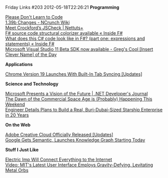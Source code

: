 Friday Links #203
2012-05-18T22:26:21
**Programming**

[Please Don't Learn to Code](http://www.codinghorror.com/blog/2012/05/please-dont-learn-to-code.html)   
[1.39b Changes - NCrunch Wiki](http://wiki.ncrunch.net/1-39b-changes.ashx)   
[Meet Crockford’s JSCheck | Nettuts+](http://net.tutsplus.com/tutorials/javascript-ajax/meet-crockford%e2%80%99s-jscheck/)   
[F# source code structural colorizer available « Inside F#](https://lorgonblog.wordpress.com/2010/11/18/f-source-code-structural-colorizer-available/)   
[What does this C# code look like in F#? (part one: expressions and statements) « Inside F#](https://lorgonblog.wordpress.com/2008/11/28/what-does-this-c-code-look-like-in-f-part-one-expressions-and-statements/)   
[Microsoft Visual Studio 11 Beta SDK now available - Greg's Cool [Insert Clever Name] of the Day](http://coolthingoftheday.blogspot.com/2012/05/microsoft-visual-studio-11-beta-sdk-now.html)

**Applications**

[Chrome Version 19 Launches With Built-In Tab Syncing [Updates]](http://www.makeuseof.com/tag/chrome-version-19-launches-with-built-in-tab-syncing-updates/)

**Science and Technology**

[Microsoft Presents a Vision of the Future | .NET Developer's Journal](http://dotnet.sys-con.com/node/2276099)   
[The Dawn of the Commercial Space Age is (Probably) Happening This Weekend](http://www.popsci.com/technology/article/2012-05/dawn-commercial-space-age-probably-happening-weekend)   
[Engineer Details Plans to Build a Real, Burj-Dubai-Sized Starship Enterprise in 20 Years](http://www.popsci.com/technology/article/2012-05/build-real-starship-enterprise-make-it-so-ambitious-engineer-says)

**On the Web**

[Adobe Creative Cloud Officially Released [Updates]](http://www.makeuseof.com/tag/adobe-creative-cloud-officially-released-updates/)   
[Google Gets Semantic, Launches Knowledge Graph Starting Today](http://allthingsd.com/20120516/google-gets-semantic-launches-knowledge-graph-in-english-starting-today/)

**Stuff I Just Like**

[Electric Imp Will Connect Everything to the Internet](http://www.popsci.com/diy/article/2012-05/new-electric-imp-build-your-own-internet-things)   
[Video: MIT's Latest User Interface Employs Gravity-Defying, Levitating Metal Orbs](http://www.popsci.com/science/article/2012-05/video-mits-latest-user-interface-employs-gravity-defying-levitating-metal-orbs)
